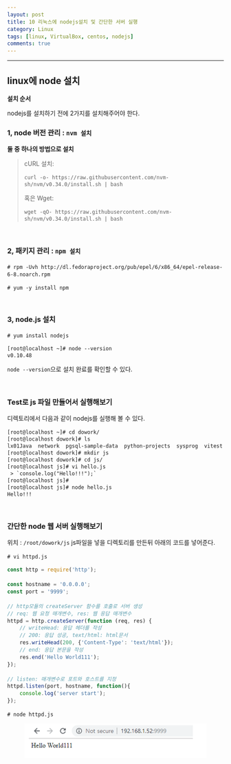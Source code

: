 ```yaml
---
layout: post
title: 10 리눅스에 nodejs설치 및 간단한 서버 실행
category: Linux
tags: [linux, VirtualBox, centos, nodejs]
comments: true
---
```


------

## linux에 node 설치

**설치 순서** 

nodejs를 설치하기 전에 2가지를 설치해주어야 한다.

### 1, node 버전 관리 : `nvm 설치`

**둘 중 하나의 방법으로 설치**

> cURL 설치:
>
> ```
> curl -o- https://raw.githubusercontent.com/nvm-sh/nvm/v0.34.0/install.sh | bash
> ```
>
> 혹은 Wget:
>
> ```
> wget -qO- https://raw.githubusercontent.com/nvm-sh/nvm/v0.34.0/install.sh | bash
> ```

<br>

### 2, 패키지 관리 : `npm 설치`

`# rpm -Uvh http://dl.fedoraproject.org/pub/epel/6/x86_64/epel-release-6-8.noarch.rpm`

`# yum -y install npm`

<br>

### 3, node.js 설치

`# yum install nodejs`

```shell
[root@localhost ~]# node --version
v0.10.48
```

`node --version`으로 설치 완료를 확인할 수 있다.

<br>

### Test로 js 파일 만들어서 실행해보기

디렉토리에서 다음과 같이 nodejs를 실행해 볼 수 있다.

```shell
[root@localhost ~]# cd dowork/
[root@localhost dowork]# ls
lx01Java  network  pgsql-sample-data  python-projects  sysprog  vitest
[root@localhost dowork]# mkdir js
[root@localhost dowork]# cd js/
[root@localhost js]# vi hello.js
 > `console.log("Hello!!!");` 
[root@localhost js]# 
[root@localhost js]# node hello.js 
Hello!!!
```

<br>

### **간단한 node 웹 서버 실행해보기**

위치 : `/root/dowork/js` js파일을 넣을 디렉토리를 만든뒤 아래의 코드를 넣어준다.

`# vi httpd.js`

```js
const http = require('http');
 
const hostname = '0.0.0.0';
const port = '9999';
 
// http모듈의 createServer 함수를 호출로 서버 생성
// req: 웹 요청 매개변수, res: 웹 응답 매개변수
httpd = http.createServer(function (req, res) {
    // writeHead: 응답 헤더를 작성
    // 200: 응답 성공, text/html: html문서
    res.writeHead(200, {'Content-Type': 'text/html'});
    // end: 응답 본문을 작성
    res.end('Hello World111');   
});

// listen: 매개변수로 포트와 호스트를 지정
httpd.listen(port, hostname, function(){    
    console.log('server start');
});
```

`# node httpd.js`

<center>
<figure>
<img src="/assets/post-img/linux/1562138896715.png" alt="views">
<figcaption></figcaption>
</figure>
</center>